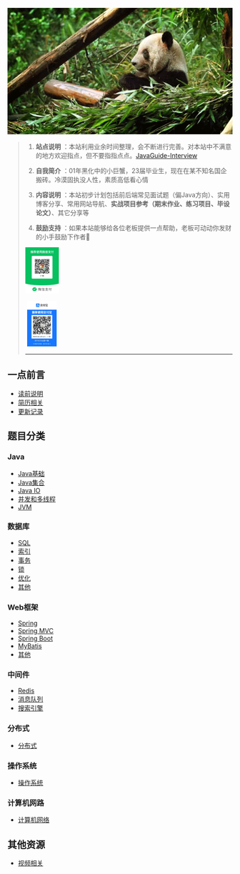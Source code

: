 <div align="center">
    <p>
        <a href="https://simplezihao.github.io/#/">
            <img src="./pictures/panda.gif" alt="panda.gif" style="margin: 0 auto; width: 850px;" />
        </a>
    </p>
</div>

> 1. **站点说明** ：本站利用业余时间整理，会不断进行完善。对本站中不满意的地方欢迎指点，但不要指指点点。[JavaGuide-Interview](https://gitee.com/SnailClimb/JavaGuide-Interview)
>
> 2. **自我简介** ：01年黑化中的小巨蟹，23届毕业生，现在在某不知名国企搬砖。冷漠固执没人性，素质高低看心情
>
> 3. **内容说明** ：本站初步计划包括前后端常见面试题（偏Java方向）、实用博客分享、常用网站导航、**实战项目参考（期末作业、练习项目、毕设论文）**、其它分享等
>
> 4. **鼓励支持** ：如果本站能够给各位老板提供一点帮助，老板可动动你发财的小手鼓励下作者🤟
>
> 	
>
> 	<img src="pictures/vxm.jpg" style="zoom:10%;" />                       
>
> 	​    <img src="pictures/zfb.jpg" style="zoom:10%;" />
>
> 	------
>
> 	


## 一点前言

- [读前说明](docs/A-01读前说明.md)
- [简历相关](docs/A-02简历相关.md)
- [更新记录](docs/A-03更新记录.md)

## 题目分类

### Java

* [Java基础](docs/B-01Java基础.md)
* [Java集合](docs/B-02Java集合.md)
* [Java IO](docs/B-03Java%20IO.md)
* [并发和多线程](docs/B-04并发和多线程.md)
* [JVM](docs/B-05JVM.md)

### 数据库

* [SQL](docs/C-01SQL.md)
* [索引](docs/C-02索引.md)
* [事务](docs/C-03事务.md)
* [锁](docs/C-04锁.md)
* [优化](docs/C-05优化.md)
* [其他](docs/C-06其他.md)

### Web框架

* [Spring](docs/D-02Spring.md)
* [Spring MVC](docs/D-03Spring%20MVC.md)
* [Spring Boot](docs/D-01SpringBoot.md)
* [MyBatis](docs/D-04MyBatis.md)
* [其他](docs/D-05其他.md)

### 中间件

* [Redis](docs/E-01Redis.md)
* [消息队列](docs/E-02消息队列.md)
* [搜索引擎](docs/E-03搜索引擎.md)

### 分布式

* [分布式](docs/F-01分布式.md)

### 操作系统

* [操作系统](docs/G-01操作系统.md)

### 计算机网路

* [计算机网络](docs/)

## 其他资源

- [视频相关](docs/I-01视频相关.md)
